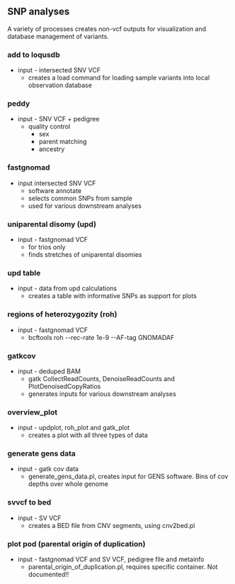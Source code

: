 ## SNP analyses

A variety of processes creates non-vcf outputs for visualization and database management of variants.


### add to loqusdb
* input - intersected SNV VCF
  * creates a load command for loading sample variants into local observation database

### peddy
* input - SNV VCF + pedigree
  * quality control
    * sex
    * parent matching
    * ancestry

### fastgnomad
* input intersected SNV VCF
  * software annotate
  * selects common SNPs from sample
  * used for various downstream analyses

### uniparental disomy (upd)
* input - fastgnomad VCF
  * for trios only
  * finds stretches of uniparental disomies

### upd table
* input - data from upd calculations
  * creates a table with informative SNPs as support for plots

### regions of heterozygozity (roh)
* input - fastgnomad VCF
  * bcftools roh --rec-rate 1e-9 --AF-tag GNOMADAF

### gatkcov
* input - deduped BAM
  * gatk CollectReadCounts, DenoiseReadCounts and PlotDenoisedCopyRatios 
  * generates inputs for various downstream analyses

### overview_plot
* input - updplot, roh_plot and gatk_plot
  * creates a plot with all three types of data

### generate gens data
* input - gatk cov data
  * generate_gens_data.pl, creates input for GENS software. Bins of cov depths over whole genome

### svvcf to bed
* input - SV VCF
  * creates a BED file from CNV segments, using cnv2bed.pl

### plot pod (parental origin of duplication)
* input - fastgnomad VCF and SV VCF, pedigree file and metainfo
  * parental_origin_of_duplication.pl, requires specific container. Not documented!! 
